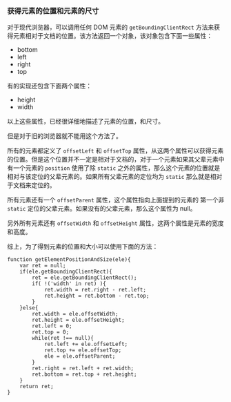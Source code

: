 ### 获得元素的位置和元素的尺寸

对于现代浏览器，可以调用任何 DOM 元素的 `getBoundingClientRect` 方法来获得元素相对于文档的位置。该方法返回一个对象，该对象包含下面一些属性：

+ bottom
+ left
+ right
+ top

有的实现还包含下面两个属性：

+ height
+ width

以上这些属性，已经很详细地描述了元素的位置，和尺寸。

但是对于旧的浏览器就不能用这个方法了。

所有的元素都定义了 `offsetLeft` 和 `offsetTop` 属性，从这两个属性可以获得元素的位置。但是这个位置并不一定是相对于文档的，对于一个元素如果其父辈元素中有一个元素的 `position`  使用了除 `static` 之外的属性，那么这个元素的位置就是相对与该定位的父辈元素的。如果所有父辈元素的定位均为 `static` 那么就是相对于文档来定位的。

所有元素还有一个 `offsetParent` 属性，这个属性指向上面提到的元素的 第一个非 `static` 定位的父辈元素。如果没有的父辈元素，那么这个属性为 null。

另外所有元素还有 `offsetWidth` 和 `offsetHeight` 属性，这两个属性是元素的宽度和高度。

综上，为了得到元素的位置和大小可以使用下面的方法：

```
function getElementPositionAndSize(ele){
	var ret = null;
	if(ele.getBoundingClientRect){
		ret = ele.getBoundingClientRect();
		if( !('width' in ret) ){
			ret.width = ret.right - ret.left;
			ret.height = ret.bottom - ret.top;
		}
	}else{
		ret.width = ele.offsetWidth;
		ret.height = ele.offsetHeight;
		ret.left = 0;
		ret.top = 0;
		while(ret !== null){
			ret.left += ele.offsetLeft;
			ret.top += ele.offsetTop;
			ele = ele.offsetParent;
		}
		ret.right = ret.left + ret.width;
		ret.bottom = ret.top + ret.height;
	}
	return ret;
}
```